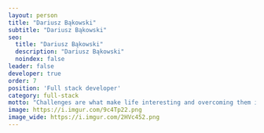 ```yaml
---
layout: person
title: "Dariusz Bąkowski"
subtitle: "Dariusz Bąkowski"
seo:
  title: "Dariusz Bąkowski"
  description: "Dariusz Bąkowski"
  noindex: false
leader: false
developer: true
order: 7
position: 'Full stack developer'
category: full-stack
motto: "Challenges are what make life interesting and overcoming them is what makes life meaningful"
image: https://i.imgur.com/9c4Tp22.png
image_wide: https://i.imgur.com/2HVc452.png
---
```

